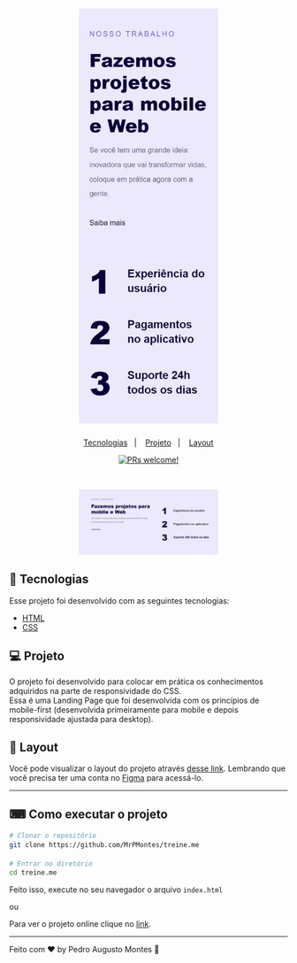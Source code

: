 <h1 align="center">
    <a href="https://mrpmontes.github.io/responsive-mobile-first/">
        <img alt="Logo que contém um link que leva até a página Responsividade" title="Logo que contém um link que leva até a página Responsividade" 
        src="mobile-first.jpg" width="50%" height="50%" />
    </a>
</h1>

<p align="center">
  <a href="#-tecnologias">Tecnologias</a>&nbsp;&nbsp;&nbsp;|&nbsp;&nbsp;&nbsp;
  <a href="#-projeto">Projeto</a>&nbsp;&nbsp;&nbsp;|&nbsp;&nbsp;&nbsp;
  <a href="#-layout">Layout</a>
</p>

<p align="center">
   <a href="https://github.com/MrPMontes/responsive-mobile-first/pulls">
     <img src="https://img.shields.io/static/v1?label=PRs&message=welcome&color=8257E5&labelColor=000000" alt="PRs welcome!" title="Link que leva até a página de pull requests"/>
   </a>
</p>

<br>

<p align="center">
  <img alt="Imagem da versão desktop do projeto" title="Imagem da versão desktop do projeto" src="desktop.jpg" width="50%" height="50%" />
</p>

## 🚀 Tecnologias

Esse projeto foi desenvolvido com as seguintes tecnologias:

- [HTML](https://developer.mozilla.org/pt-BR/docs/Web/HTML)
- [CSS](https://developer.mozilla.org/pt-BR/docs/Web/CSS)

## 💻 Projeto

O projeto foi desenvolvido para colocar em prática os conhecimentos adquiridos na parte de responsividade do CSS.
<br>
Essa é uma Landing Page que foi desenvolvida com os princípios de mobile-first (desenvolvida primeiramente para mobile e depois responsividade ajustada para desktop).

## 🔖 Layout

Você pode visualizar o layout do projeto através [desse link](https://www.figma.com/file/TNu8vWQd8WKTtKTB9KjNSq/Projeto-04-Explorer-Mobile-First). Lembrando que você precisa ter uma conta no [Figma](http://figma.com/) para acessá-lo.

---

## ⌨ Como executar o projeto

```bash
# Clonar o repositório
git clone https://github.com/MrPMontes/treine.me

# Entrar no diretório
cd treine.me
```

Feito isso, execute no seu navegador o arquivo `index.html`

ou

Para ver o projeto online clique no <a href="https://mrpmontes.github.io/responsive-mobile-first/">link</a>.

---


Feito com ♥ by Pedro Augusto Montes :wave:
